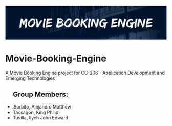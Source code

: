 <p align="center"><img src="assets/images/Banner.png" width="900" alt="Movie Booking Engine banner"></p>

# Movie-Booking-Engine

A Movie Booking Engine project for CC-206 - Application Development and Emerging Technologies

<ul><h2>Group Members:</h2>
<li><img src="assets/images/Sorbito.jpg" width= "2in" height= "2in" alt="White Asian">Sorbito, Alejandro Matthew</li>
<li>Tacsagon, King Philip</li>
<li>Tuvilla, Ilych John Edward</li>
</ul>